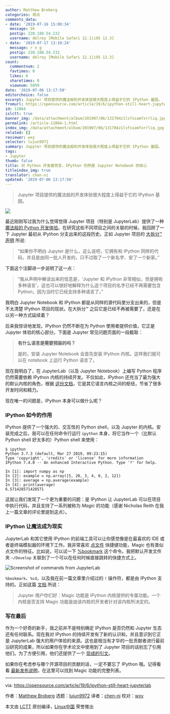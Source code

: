 ```yaml
---
author: Matthew Broberg
categories: 观点
comments_data:
- date: '2019-07-16 15:08:34'
  message: Sh
  postip: 220.188.54.232
  username: delrey [Mobile Safari 12.1|iOS 12.3]
- date: '2019-07-17 13:10:24'
  message: r n g
  postip: 220.188.54.232
  username: delrey [Mobile Safari 12.1|iOS 12.3]
count:
  commentnum: 2
  favtimes: 0
  likes: 0
  sharetimes: 0
  viewnum: 5059
date: '2019-07-06 13:17:50'
editorchoice: false
excerpt: Jupyter 项目提供的魔法般的开发体验很大程度上得益于它的 IPython 基因。
fromurl: https://opensource.com/article/19/6/ipython-still-heart-jupyterlab
id: 11064
islctt: true
banner_img: /data/attachment/album/201907/06/131704z1lsfssamfxrrliq.jpg
permalink: /article-11064-1.html
index_img: /data/attachment/album/201907/06/131704z1lsfssamfxrrliq.jpg.thumb.jpg
related: []
reviewer: wxy
selector: lujun9972
summary: Jupyter 项目提供的魔法般的开发体验很大程度上得益于它的 IPython 基因。
tags:
- Jupyter
thumb: false
title: 对 Python 开发者而言，IPython 仍然是 Jupyter Notebook 的核心
titleindex_img: true
translator: chen-ni
updated: '2019-07-06 13:17:50'
---
```



> 
> Jupyter 项目提供的魔法般的开发体验很大程度上得益于它的 IPython 基因。
> 
> 
> 


![](/data/attachment/album/201907/06/131704z1lsfssamfxrrliq.jpg)


最近刚刚写过我为什么觉得觉得 Jupyter 项目（特别是 JupyterLab）提供了一种 [魔法般的 Python 开发体验](https://opensource.com/article/19/5/jupyterlab-python-developers-magic)。在研究这些不同项目之间的关联的时候，我回顾了一下 Jupyter 最初从 IPython 分支出来的这段历史。正如 Jupyter 项目的 [大拆分™ 声明](https://blog.jupyter.org/the-big-split-9d7b88a031a7) 所说:



> 
> “如果你不明白 Jupyter 是什么，这么说吧，它拥有和 IPython 同样的代码，并且是由同一批人开发的，只不过取了一个新名字、安了一个新家。”
> 
> 
> 


下面这个注脚进一步说明了这一点：



> 
> “我从声明中解读出来的信息是，‘Jupyter 和 IPython 非常相似，但是拥有多种语言’，这也可以很好地解释为什么这个项目的名字已经不再需要包含 Python，因为当时它已经支持多种语言了。”
> 
> 
> 


我明白 Jupyter Notebook 和 IPython 都是从同样的源代码里分支出来的，但是不太清楚 IPython 项目的现状。在大拆分™ 之后它是已经不再被需要了，还是在以另一种方式延续着？


后来我惊讶地发现，IPython 仍然不断在为 Python 使用者提供价值，它正是 Jupyter 体验的核心部分。下面是 Jupyter 常见问题页面的一段截取：



> 
> **有什么语言是需要预装的吗？**
> 
> 
> 是的，安装 Jupyter Notebook 会首先安装 IPython 内核。这样我们就可以在 notebook 上运行 Python 语言了。
> 
> 
> 


现在我明白了，在 JupyterLab（以及 Jupyter Notebook）上编写 Python 程序仍然需要依赖 IPython 内核的持续开发。不仅如此，IPython 还充当了最为强大的默认内核的角色，根据 [这份文档](https://jupyter-client.readthedocs.io/en/latest/kernels.html)，它是其它语言内核之间的枢纽，节省了很多开发时间和精力。


现在唯一的问题是，IPython 本身可以做什么呢？


### IPython 如今的作用


IPython 提供了一个强大的、交互性的 Python shell，以及 Jupyter 的内核。安装完成之后，我可以在任何命令行运行 `ipython` 本身，将它当作一个（比默认 Python shell 好太多的）Python shell 来使用：



```
$ ipython
Python 3.7.3 (default, Mar 27 2019, 09:23:15)
Type 'copyright', 'credits' or 'license' for more information
IPython 7.4.0 -- An enhanced Interactive Python. Type '?' for help.

In [1]: import numpy as np
In [2]: example = np.array([5, 20, 3, 4, 0, 2, 12])
In [3]: average = np.average(example)
In [4]: print(average)
6.571428571428571
```

这就让我们发现了一个更为重要的问题：是 IPython 让 JupyterLab 可以在项目中执行代码，并且支持了一系列被称为 *Magic* 的功能（感谢 Nicholas Reith 在我上一篇文章的评论里提到这点）。


### IPython 让魔法成为现实


JupyterLab 和其它使用 IPython 的前端工具可以让你感觉像是在最喜欢的 IDE 或者是终端模拟器的环境下工作。我非常喜欢 [点文件](https://en.wikipedia.org/wiki/Hidden_file_and_hidden_directory#Unix_and_Unix-like_environments) 快捷键功能，Magic 也有类似点文件的特征。比如说，可以试一下 [%bookmark](https://ipython.readthedocs.io/en/stable/interactive/magics.html?highlight=magic#magic-bookmark) 这个命令。我把默认开发文件夹 `~/Develop` 关联到了一个可以在任何时候直接跳转的快捷方式上。


![Screenshot of commands from JupyterLab](/data/attachment/album/201907/06/131754rryf8hnvjv08f832.png "Screenshot of commands from JupyterLab")


`%bookmark`、`%cd`，以及我在前一篇文章里介绍过的 `!` 操作符，都是由 IPython 支持的。正如这篇 [文档](https://ipython.readthedocs.io/en/stable/interactive/magics.html) 所说：



> 
> Jupyter 用户你们好：Magic 功能是 IPython 内核提供的专属功能。一个内核是否支持 Magic 功能是由该内核的开发者针对该内核所决定的。
> 
> 
> 


### 写在最后


作为一个好奇的新手，我之前并不是特别确定 IPython 是否仍然和 Jupyter 生态还有任何联系。现在我对 IPython 的持续开发有了新的认识和，并且意识到它正是 JupyterLab 强大的用户体验的来源。这也是相当有才华的一批贡献者进行最前沿研究的成果，所以如果你在学术论文中使用到了 Jupyter 项目的话别忘了引用他们。为了方便引用，他们还提供了一个 [现成的引文](https://ipython.org/citing.html)。


如果你在考虑参与哪个开源项目的贡献的话，一定不要忘了 IPython 哦。记得看看 [最新发布说明](https://ipython.readthedocs.io/en/stable/whatsnew/index.html)，在这里可以找到 Magic 功能的完整列表。




---


via: <https://opensource.com/article/19/6/ipython-still-heart-jupyterlab>


作者：[Matthew Broberg](https://opensource.com/users/mbbroberg/users/marcobravo) 选题：[lujun9972](https://github.com/lujun9972) 译者：[chen-ni](https://github.com/chen-ni) 校对：[wxy](https://github.com/wxy)


本文由 [LCTT](https://github.com/LCTT/TranslateProject) 原创编译，[Linux中国](https://linux.cn/) 荣誉推出